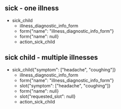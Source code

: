 ## sick - one illness
* sick_child
    - illness_diagnostic_info_form
    - form{"name": "illness_diagnostic_info_form"}
    - form{"name": null}
    - action_sick_child

## sick child - multiple illnesses
* sick_child{"symptom": ["headache", "coughing"]}
    - illness_diagnostic_info_form
    - form{"name": "illness_diagnostic_info_form"}
    - slot{"symptom": ["headache", "coughing"]}
    - form{"name": null}
    - slot{"requested_slot": null}
    - action_sick_child